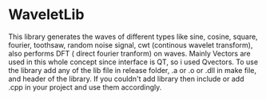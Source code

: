# WaveletLib
This library generates the waves of different types like sine, cosine, square, fourier, toothsaw, random noise signal, cwt (continous wavelet transform), also performs DFT ( direct fourier tranform) on waves. Mainly Vectors are used in this whole concept since interface is QT, so i used Qvectors.
To use the library add any of the lib file in release folder, .a or .o or .dll in make file, and header of the library.
If you couldn't add library then include or add .cpp in your project and use them accordingly.
